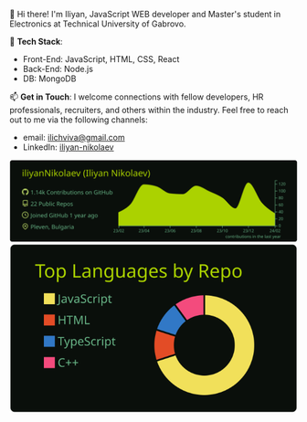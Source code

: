 👋 Hi there! I'm Iliyan, JavaScript WEB developer and Master's student in Electronics at Technical University of Gabrovo.

🔧 **Tech Stack**:
- Front-End: JavaScript, HTML, CSS, React
- Back-End: Node.js
- DB: MongoDB

📫 **Get in Touch**:
I welcome connections with fellow developers, HR professionals, recruiters, and others within the industry. Feel free to reach out to me via the following channels:

* email: ilichviva@gmail.com
* LinkedIn: [iliyan-nikolaev](https://www.linkedin.com/in/iliyan-nikolaev-75840b259/)

[![](https://raw.githubusercontent.com/iliyanNikolaev/stats-in-readme/master/profile-summary-card-output/merko/0-profile-details.svg)](https://github.com/vn7n24fzkq/github-profile-summary-cards)
[![](https://raw.githubusercontent.com/iliyanNikolaev/stats-in-readme/master/profile-summary-card-output/merko/1-repos-per-language.svg)](https://github.com/vn7n24fzkq/github-profile-summary-cards) 









